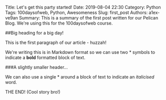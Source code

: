 Title: Let's get this party started!
Date: 2019-08-04 22:30
Category: Python
Tags: 100daysofweb, Python, Awesomeness
Slug: first_post
Authors: a1ex-ve9an
Summary: This is a summary of the first post written for our Pelican Blog. We're using this for the 100daysofweb course.

##Big heading for a big day!

This is the first paragraph of our article - huzzah!

We're writing this is in Markdown format so we can use two * symbols to indicate a **bold** formatted block of text.


###A slightly smaller header...

We can also use a single * around a block of text to indicate an *italicised* word.


THE END! (Cool story bro!)
